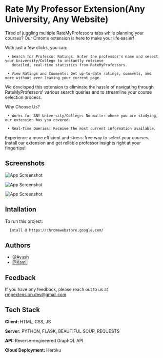 
# Rate My Professor Extension(Any University, Any Website)

Tired of juggling multiple RateMyProfessors tabs while planning your courses? Our Chrome extension is here to make your life easier!

With just a few clicks, you can:
     
     • Search for Professor Ratings: Enter the professor's name and select your University/College to instantly retrieve
       detailed, real-time statistics from RateMyProfessors.

     • View Ratings and Comments: Get up-to-date ratings, comments, and more without ever leaving your current page.

We developed this extension to eliminate the hassle of navigating through RateMyProfessors' various search queries and to streamline your course selection process.

Why Choose Us?
     
     • Works for ANY University/College: No matter where you are studying, our extension has you covered.

     • Real-Time Queries: Receive the most current information available.

Experience a more efficient and stress-free way to select your courses. Install our extension and get reliable professor insights right at your fingertips!



## Screenshots

![App Screenshot](https://i.postimg.cc/PJTsG9p6/harv-search.png)

![App Screenshot](https://i.postimg.cc/wvKY276Y/harv-disp.png)

![App Screenshot](https://i.postimg.cc/PfQnbX90/sbu-search.png)

## Intallation

To run this project:

```bash
  Intall @ https://chromewebstore.google.com/
```


## Authors

- [@Ayush](https://www.github.com/ayush-shah12)
- [@Kamil](https://www.github.com/KamilWoskowiak)


## Feedback

If you have any feedback, please reach out to us at rmpextension.dev@gmail.com


## Tech Stack

**Client:** HTML, CSS, JS

**Server:** PYTHON, FLASK, BEAUTIFUL SOUP, REQUESTS

**API:** Reverse-engineered GraphQL API

**Cloud Deployment:** Heroku

